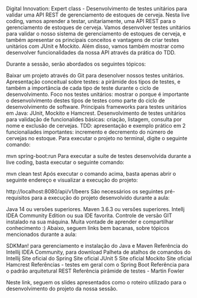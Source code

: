Digital Innovation: Expert class - Desenvolvimento de testes unitários para validar uma API REST de gerenciamento de estoques de cerveja.
Nesta live coding, vamos aprender a testar, unitariamente, uma API REST para o gerenciamento de estoques de cerveja. Vamos desenvolver testes unitários para validar o nosso sistema de gerenciamento de estoques de cerveja, e também apresentar os principais conceitos e vantagens de criar testes unitários com JUnit e Mockito. Além disso, vamos também mostrar como desenvolver funcionalidades da nossa API através da prática do TDD.

Durante a sessão, serão abordados os seguintes tópicos:

Baixar um projeto através do Git para desenolver nossos testes unitários.
Apresentação conceitual sobre testes: a pirâmide dos tipos de testes, e também a importância de cada tipo de teste durante o ciclo de desenvolvimento.
Foco nos testes unitários: mostrar o porque é importante o desenvolvimento destes tipos de testes como parte do ciclo de desenvolvimento de software.
Principais frameworks para testes unitários em Java: JUnit, Mockito e Hamcrest.
Desenvolvimento de testes unitários para validação de funcionalides básicas: criação, listagem, consulta por nome e exclusão de cervejas.
TDD: apresentação e exemplo prático em 2 funcionaliades importantes: incremento e decremento do número de cervejas no estoque.
Para executar o projeto no terminal, digite o seguinte comando:

mvn spring-boot:run
Para executar a suíte de testes desenvolvida durante a live coding, basta executar o seguinte comando:

mvn clean test
Após executar o comando acima, basta apenas abrir o seguinte endereço e visualizar a execução do projeto:

http://localhost:8080/api/v1/beers
São necessários os seguintes pré-requisitos para a execução do projeto desenvolvido durante a aula:

Java 14 ou versões superiores.
Maven 3.6.3 ou versões superiores.
Intellj IDEA Community Edition ou sua IDE favorita.
Controle de versão GIT instalado na sua máquina.
Muita vontade de aprender e compartilhar conhecimento :)
Abaixo, seguem links bem bacanas, sobre tópicos mencionados durante a aula:

SDKMan! para gerenciamento e instalação do Java e Maven
Referência do Intellij IDEA Community, para download
Palheta de atalhos de comandos do Intellij
Site oficial do Spring
Site oficial JUnit 5
Site oficial Mockito
Site oficial Hamcrest
Referências - testes em geral com o Spring Boot
Referência para o padrão arquitetural REST
Referência pirâmide de testes - Martin Fowler

Neste link, seguem os slides apresentados como o roteiro utilizado para o desenvolvimento do projeto da nossa sessão.